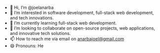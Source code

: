 - 👋 Hi, I’m @joelanarba
- 👀 I’m interested in software development, full-stack web development, and tech innovations.
- 🌱 I’m currently learning full-stack web development.
- 💞️ I’m looking to collaborate on open-source projects, web applications, and innovative tech solutions.
- 📫 How to reach me via email on anarbajoel@gmail.com 
- 😄 Pronouns: He
  

<!---
joelmaybach/joelmaybach is a ✨ special ✨ repository because its `README.md` (this file) appears on your GitHub profile.
You can click the Preview link to take a look at your changes.
--->
